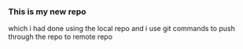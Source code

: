 <h3>This is my new repo</h3>
<p>which i had done using the local repo and i use git commands to push through the repo to remote repo
